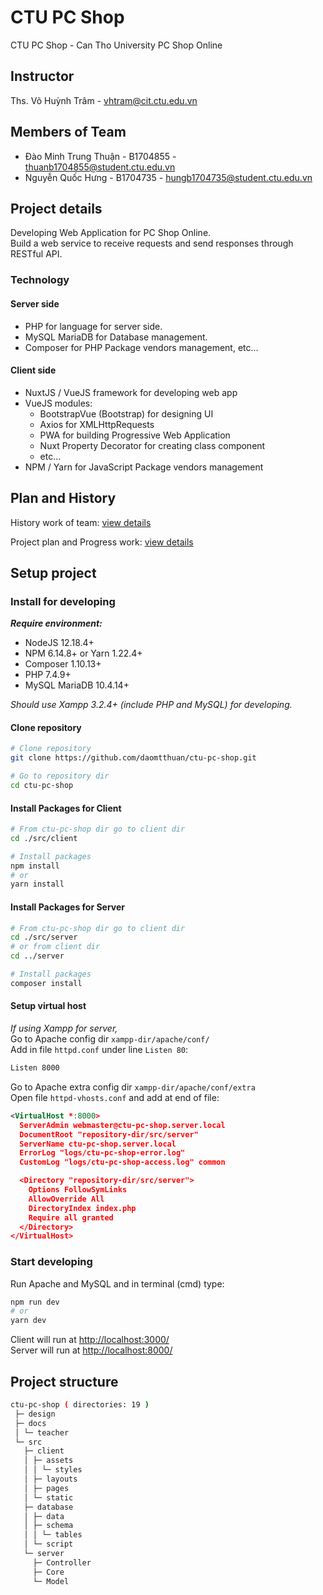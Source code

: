 # CTU PC Shop

CTU PC Shop - Can Tho University PC Shop Online

## Instructor

Ths. Võ Huỳnh Trâm - vhtram@cit.ctu.edu.vn

## Members of Team

- Đào Minh Trung Thuận - B1704855 - thuanb1704855@student.ctu.edu.vn
- Nguyễn Quốc Hưng - B1704735 - hungb1704735@student.ctu.edu.vn

## Project details

Developing Web Application for PC Shop Online.\
Build a web service to receive requests and send responses through RESTful API.

### Technology

#### Server side

- PHP for language for server side.
- MySQL MariaDB for Database management.
- Composer for PHP Package vendors management, etc...

#### Client side

- NuxtJS / VueJS framework for developing web app
- VueJS modules:
  - BootstrapVue (Bootstrap) for designing UI
  - Axios for XMLHttpRequests
  - PWA for building Progressive Web Application
  - Nuxt Property Decorator for creating class component
  - etc...
- NPM / Yarn for JavaScript Package vendors management

## Plan and History

History work of team:
[view details](https://docs.google.com/spreadsheets/d/1vGH962jmla6gglzKe0kDl633JhzgvOkVznbaEGTFGhk/edit#gid=0)

Project plan and Progress work:
[view details](https://docs.google.com/spreadsheets/d/1CTPFJPvcTw07hX6urQ7mwc35Di9SfK8CXGeoCbU1tjY/edit#gid=0)

## Setup project

### Install for developing

**_Require environment:_**

- NodeJS 12.18.4+
- NPM 6.14.8+ or Yarn 1.22.4+
- Composer 1.10.13+
- PHP 7.4.9+
- MySQL MariaDB 10.4.14+

_Should use Xampp 3.2.4+ (include PHP and MySQL) for developing._

#### Clone repository

```bash
# Clone repository
git clone https://github.com/daomtthuan/ctu-pc-shop.git

# Go to repository dir
cd ctu-pc-shop
```

#### Install Packages for Client

```bash
# From ctu-pc-shop dir go to client dir
cd ./src/client

# Install packages
npm install
# or
yarn install
```

#### Install Packages for Server

```bash
# From ctu-pc-shop dir go to client dir
cd ./src/server
# or from client dir
cd ../server

# Install packages
composer install
```

#### Setup virtual host

_If using Xampp for server,_\
Go to Apache config dir `xampp-dir/apache/conf/`\
Add in file `httpd.conf` under line `Listen 80`:

```bash
Listen 8000
```

Go to Apache extra config dir `xampp-dir/apache/conf/extra`\
Open file `httpd-vhosts.conf` and add at end of file:

```xml
<VirtualHost *:8000>
  ServerAdmin webmaster@ctu-pc-shop.server.local
  DocumentRoot "repository-dir/src/server"
  ServerName ctu-pc-shop.server.local
  ErrorLog "logs/ctu-pc-shop-error.log"
  CustomLog "logs/ctu-pc-shop-access.log" common

  <Directory "repository-dir/src/server">
    Options FollowSymLinks
    AllowOverride All
    DirectoryIndex index.php
    Require all granted
  </Directory>
</VirtualHost>
```

### Start developing

Run Apache and MySQL and in terminal (cmd) type:

```bash
npm run dev
# or
yarn dev
```

Client will run at [http://localhost:3000/](http://localhost:3000/)\
Server will run at [http://localhost:8000/](http://localhost:8000/)

## Project structure

```bash
ctu-pc-shop ( directories: 19 )
 ├─ design
 ├─ docs
 │ └─ teacher
 └─ src
   ├─ client
   │ ├─ assets
   │ │ └─ styles
   │ ├─ layouts
   │ ├─ pages
   │ └─ static
   ├─ database
   │ ├─ data
   │ ├─ schema
   │ │ └─ tables
   │ └─ script
   └─ server
     ├─ Controller
     ├─ Core
     └─ Model
```
